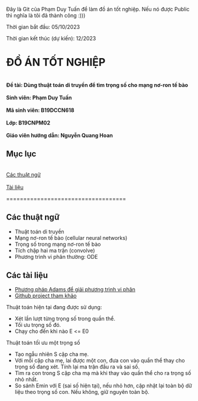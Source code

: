 Đây là Git của Phạm Duy Tuấn để làm đồ án tốt nghiệp. Nếu nó được Public thì nghĩa là tôi đã thành công :)))

Thời gian bắt đầu: 05/10/2023

Thời gian kết thúc (dự kiến): 12/2023

# ĐỒ ÁN TỐT NGHIỆP
**<br>Đề tài: Dùng thuật toán di truyền để tìm trọng số cho mạng nơ-ron tế bào</br>
<br>Sinh viên: Phạm Duy Tuấn</br>
<br>Mã sinh viên: B19DCCN618</br>
<br>Lớp: B19CNPM02</br>
<br>Giáo viên hướng dẫn: Nguyễn Quang Hoan</br>**

## Mục lục
<br>[Các thuật ngữ](#ThuatNgu)</br>
<br>[Tài liệu](#TaiLieu)</br>

===================================
<a name="ThuatNgu"></a>
## Các thuật ngữ
- Thuật toán di truyền
- Mạng nơ-ron tế bào (cellular neural networks)
- Trọng số trong mạng nơ-ron tế bào
- Tích chập hai ma trận (convolve)
- Phương trình vi phân thường: ODE

<a name="TaiLieu"></a>
## Các tài liệu
- [Phương pháp Adams để giải phương trình vi phân](https://mathworld.wolfram.com/AdamsMethod.html)
- [Github project tham khảo](https://github.com/ankitaggarwal011/PyCNN)


Thuật toán hiện tại đang được sử dụng:
- Xét lần lượt từng trọng số trong quần thể.
- Tối ưu trọng số đó.
- Chạy cho đến khi nào E <= E0

Thuật toán tối ưu một trọng số
- Tạo ngẫu nhiên S cặp cha mẹ.
- Với mỗi cặp cha mẹ, lai được một con, đưa con vào quần thể thay cho trọng số đang xét. Tính lại ma trận đầu ra và sai số.  
- Tìm ra con trong S cặp cha mạ mà khi thay vào quần thể cho ra trọng số nhỏ nhất.
- So sánh Emin với E (sai số hiện tại), nếu nhỏ hơn, cập nhật lại toàn bộ dữ liệu theo trọng số con. Nếu không, giữ nguyên toàn bộ.
